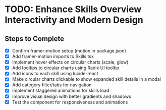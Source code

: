 # TODO: Enhance Skills Overview Interactivity and Modern Design

## Steps to Complete

- [x] Confirm framer-motion setup (motion in package.json)
- [x] Add framer-motion imports to Skills.tsx
- [x] Implement hover effects on circular charts (scale, glow)
- [x] Add tooltips to circular charts using Radix UI tooltip
- [x] Add icons to each skill using lucide-react
- [x] Make circular charts clickable to show expanded skill details in a modal
- [x] Add category filter/tabs for navigation
- [x] Implement staggered animations for skills load
- [x] Improve visual design with better gradients and shadows
- [x] Test the component for responsiveness and animations
